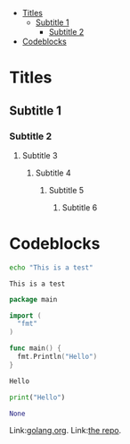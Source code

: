 - [Titles](#sec-1)
  - [Subtitle 1](#sec-1-1)
    - [Subtitle 2](#sec-1-1-1)
- [Codeblocks](#sec-2)


# Titles<a id="sec-1"></a>

## Subtitle 1<a id="sec-1-1"></a>

### Subtitle 2<a id="sec-1-1-1"></a>

1.  Subtitle 3

    1.  Subtitle 4
    
        1.  Subtitle 5
        
            1.  Subtitle 6

# Codeblocks<a id="sec-2"></a>

```sh
echo "This is a test"
```

    This is a test

```go
package main

import (
  "fmt"
)

func main() {
  fmt.Println("Hello")
}
```

```go
Hello
```

```python
print("Hello")
```

```python
None
```

Link:[golang.org](https://golang.org). Link:[the repo](https://github.com/bernokl/spacemacsTutorial).
